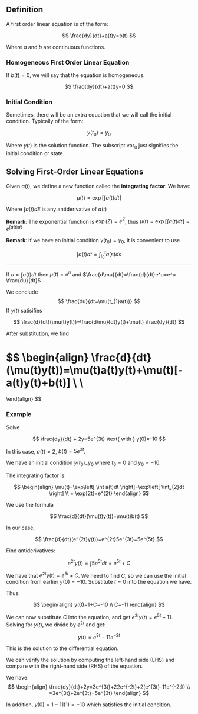 ## Definition

A first order linear equation is of the form:

$$
\frac{dy}{dt}+a(t)y=b(t)
$$

Where $a$ and $b$ are continuous functions.

### Homogeneous First Order Linear Equation
If $b(t)=0$, we will say that the equation is homogeneous.

$$
\frac{dy}{dt}+a(t)y=0
$$

### Initial Condition

Sometimes, there will be an extra equation that we will call the initial condition. Typically of the form:

$$
y(t_{0})=y_{0}
$$

Where $y(t)$ is the solution function. The subscript $\text{var}_0$ just signifies the initial condition or state.

## Solving First-Order Linear Equations

Given $a(t)$, we define a new function called the **integrating factor**. We have:

$$\mu(t)=\exp\left[ \int a(t)dt \right]$$

Where $\int a(t)dE$ is any antiderivative of $a(t)$

**Remark**: The exponential function is $\exp(Z)=e^Z$, thus $\mu(t)=\exp\left[ \int a(t)dt \right]=e^{\int a(t)dt}$

**Remark**: If we have an initial condition $y(t_{0})=y_{0}$, it is convenient to use

$$\int a(t)dt=\int_{t_{0}}^t
a(s)ds$$
***
If $u=\int a(t)dt$ then $\mu(t)=e^u$ and $\frac{d\mu}{dt}=\frac{d}{dt}e^u=e^u \frac{du}{dt}$

We conclude $$
\frac{du}{dt=\mu(t_{1}a(t))}
$$
If $y(t)$ satisifies


$$
\frac{d}{dt}(\mu(t)y(t))=\frac{d\mu}{dt}y(t)+\mu(t) \frac{dy}{dt}
$$

After substitution, we find

$$
\begin{align}
\frac{d}{dt}(\mu(t)y(t))=\mu(t)a(t)y(t)+\mu(t)[-a(t)y(t)+b(t)] \\ \\
= 
\end{align}
$$
### Example

Solve

$$
\frac{dy}{dt} + 2y=5e^{3t} \text{ with } y(0)=-10
$$

In this case, $a(t)=2$, $b(t)=5e^{3t}$.

We have an initial condition $y(t_{0})_=y_{0}$ where $t_0=0$ and $y_0=-10$.

The integrating factor is:

$$
\begin{align}
\mu(t)=\exp\left[ \int a(t)dt \right]=\exp\left[ \int_{2}dt \right] \\
= \exp[2t]=e^{2t}
\end{align}
$$

We use the formula

$$
\frac{d}{dt}(\mu(t)y(t))=\mu(t)b(t)
$$

In our case,

$$
\frac{d}{dt}(e^{2t}y(t))=e^{2t}5e^{3t}=5e^{5t}
$$

Find antiderivatives:

$$
e^{2t}y(t)=\int 5e^{5t}dt=e^{5t}+C
$$

We have that $e^{2t}y(t)=e^{5t}+C$. We need to find $C$, so we can use the initial condition from earlier $y(0)=-10$. Substitute $t=0$ into the equation we have.

Thus:

$$
\begin{align}
y(0)=1+C=-10 \\
C=-11
\end{align}
$$

We can now substitute $C$ into the equation, and get $e^{2t}y(t)=e^{5t}-11$. Solving for $y(t)$, we divide by $e^{2t}$ and get:

$$
y(t)=e^{3t}-11e^{-2t}
$$

This is the solution to the differential equation. 

We can verify the solution by computing the left-hand side (LHS) and compare with the right-hand side (RHS) of the equation.

We have: 
$$
\begin{align}
\frac{dy}{dt}+2y=3e^{3t}+22e^{-2t}+2(e^{3t}-11e^{-2t}) \\
=3e^{3t}+2e^{3t}=5e^{3t}
\end{align}
$$

In addition, $y(0)=1-11(1)=-10$ which satisfies the initial condition.